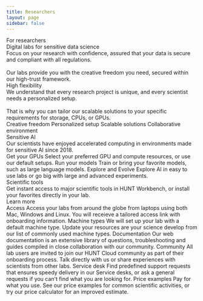 ```yaml
---
title: Researchers
layout: page
sidebar: false
---
```


<div class="hc-home-page">
  <!-- <div class="hc-header">
    <div class="hc-header-img"></div>
  </div> -->


  <div class="hc-block" style="display: none;"></div>
<!----------------------------------------------->
<!-- Block: Freedom to explore -->
<!----------------------------------------------->

  <div class="hc-block">
    <div class="hc-block-container">
      <v-row>
        <v-col cols="12" class="v-col-sm-6">
          <div class="hc-subsection-title" style="text-wrap: nowrap;">
            For researchers
          </div>
          <div class="hc-subsection-subtitle">
            Digital labs for sensitive&nbsp;data science
          </div>
          <div class="hc-subsection-text">
            Focus on your research with confidence, assured that your data is secure and compliant with all regulations.
            <br/><br/>
            Our labs provide you with the creative freedom you need, secured within our high-trust framework.
          </div>
          <div class="hc-section">
            <!-- <v-row justify="center"> -->
            <v-row>
              <v-col cols="12" style="max-width: 250px">
                <ContactDialog title="Contact us" subject="More information" size="x-large" elevation="2" block />
              </v-col>
            </v-row>
          </div>
        </v-col>
        <v-col cols="6" class="d-none d-sm-flex">
          <!-- src="data:image/png;base64,iVBORw0KGgoAAAANSUhEUgAAAAEAAAABCAQAAAC1HAwCAAAAC0lEQVR42mNkYAAAAAYAAjCB0C8AAAAASUVORK5CYII=" -->
          <v-sheet
            class="mx-auto"
            :width="400"
            :height="400"
            color="transparent"
          >
            <v-img
              class="mx-auto my-10 fill-height"
              max-width="400"
              max-height="400"
              src="/img/teach_500px.png"
            >
              <template v-slot:placeholder>
                <div class="d-flex align-center justify-center fill-height">
                  <v-progress-circular
                    color="grey-lighten-4"
                    indeterminate
                  ></v-progress-circular>
                </div>
              </template>
            </v-img>
          </v-sheet>
        </v-col>
      </v-row>
      <v-row>
        <v-col cols="12">
          <!-- social proof -->
        </v-col>
      </v-row>
      <!-- <div class="hc-title-main font-weight-black">
        For researchers
      </div> -->
      <!-- <div class="hc-subtitle-main">
        Freedom to explore sensitive data within a trustworthy framework.
      </div> -->
      <!--
      <div class="hc-section">
        <v-row justify="center">
          <v-col cols="12" class="v-col-xs-12 v-col-sm-4 v-col-md-4">
            <ContactDialog title="Contact us" subject="More information" size="x-large" elevation="2" block />
          </v-col>
          <v-col cols="12" class="v-col-xs-12 v-col-sm-5 v-col-md-4">
            <CallDialog title="Talk to an expert" size="x-large" elevation="2" block />
          </v-col>
        </v-row>
      </div>
      -->
    </div>
  </div>



<!----------------------------------------------->
<!-- Block: Offer -->
<!----------------------------------------------->

<!--
  <div class="hc-block">
    <div class="hc-block-container">
      <div class="hc-container-title">
        Digital labs for sensitive data science
      </div>
      <div class="hc-container-subtitle">
        Using sensitive data comes with many challenges, but leveraging real-world data is curcial for solving today’s grand challenges.
        As a scientist, you should be able to focus on your research with confidence, assured that your data is secure and compliant with all regulations. <br /><br />Our labs provide you with the creative freedom you need, secured within our high-trust framework.
      </div>
    </div>
  </div> -->



  <div class="hc-block">
    <div class="hc-block-container">
      <v-row>
        <v-col cols="12" class="align-self-start v-col-sm-6">
          <div class="hc-container-title" style="text-align: left;">
            High flexibility
          </div>
          <div class="hc-container-text" style="text-align: left;">
            We understand that every research project is unique, and every scientist needs a personalized setup.
            <br/><br/>
            That is why you can tailor our scalable solutions to your specific requirements for storage, CPUs, or GPUs.
          </div>
        </v-col>
        <v-col cols="12" class="align-self-start v-col-sm-6">
          <div class="pt-6 pl-16">
            <v-row class="flex-nowrap">
              <v-col cols="1" style="min-width: 35px">
                <font-awesome-icon class="highlight-color" icon="fas fa-clipboard-check" size="2x" />
              </v-col>
              <v-col class="font-size-medium pt-4" cols="10">
                Creative freedom
              </v-col>
            </v-row>
            <v-row class="flex-nowrap">
              <v-col cols="1" style="min-width: 35px">
                <font-awesome-icon class="highlight-color" icon="fas fa-clipboard-check" size="2x" />
              </v-col>
              <v-col class="font-size-medium pt-4" cols="10">
                Personalized setup
              </v-col>
            </v-row>
            <v-row class="flex-nowrap">
              <v-col cols="1" style="min-width: 35px">
                <font-awesome-icon class="highlight-color" icon="fas fa-clipboard-check" size="2x" />
              </v-col>
              <v-col class="font-size-medium pt-4" cols="10">
                Scalable solutions
              </v-col>
            </v-row>
            <v-row class="flex-nowrap">
              <v-col cols="1" style="min-width: 35px">
                <font-awesome-icon class="highlight-color" icon="fas fa-clipboard-check" size="2x" />
              </v-col>
              <v-col class="font-size-medium pt-4" cols="10">
                Collaborative environment
              </v-col>
            </v-row>
            <!-- <v-row class="flex-nowrap">
              <v-col cols="1" style="min-width: 35px">
                <font-awesome-icon class="highlight-color" icon="fas fa-clipboard-check" size="2x" />
              </v-col>
              <v-col class="font-size-medium pt-4" cols="10">
                <a href="https://docs.hdc.ntnu.no/" target="_blank">Extensive documentation</a>
              </v-col>
            </v-row> -->
          </div>
        </v-col>
      </v-row>
    </div>
  </div>



<!----------------------------------------------->
<!-- Block: sensitive AI -->
<!----------------------------------------------->

  <div class="hc-block">
    <div class="hc-block-container">
      <div class="hc-container-title">
        Sensitive AI
      </div>
      <div class="hc-container-subtitle">
        Our scientists have enjoyed accelerated computing in environments made for sensitive AI since 2018.
      </div>
      <v-row align="center">
        <v-col cols="12" class="align-self-start v-col-sm-4">
          <!-- https://vuetifyjs.com/en/components/cards/ -->
          <v-card color="transparent" elevation="0">
            <v-card-title>Get your GPUs</v-card-title>
            <v-card-text>
              <v-row dense>
                <v-col cols="12">
                    Select your preferred GPU and compute resources, or use our default setups.
                </v-col>
              </v-row>
            </v-card-text>
          </v-card>
        </v-col>
        <v-col cols="12" class="align-self-start v-col-sm-4">
          <!-- https://vuetifyjs.com/en/components/cards/ -->
          <v-card color="transparent" elevation="0">
            <v-card-title>Run your models</v-card-title>
            <v-card-text>
              <v-row dense>
                <v-col cols="12">
                  Train or bring your favorite models, such as large language models.
                </v-col>
              </v-row>
            </v-card-text>
          </v-card>
        </v-col>
        <v-col cols="12" class="align-self-start v-col-sm-4">
          <!-- https://vuetifyjs.com/en/components/cards/ -->
          <v-card color="transparent" elevation="0">
            <v-card-title>Explore and Evolve</v-card-title>
            <v-card-text>
              <v-row dense>
                <v-col cols="12">
                  Explore AI in easy to use labs or go big with large and advanced experiments.
                </v-col>
              </v-row>
            </v-card-text>
          </v-card>
        </v-col>
      </v-row>
      <br>
    <!-- <div class="hc-section">
      <SimpleButton title="Read more" :href="$frontmatter.contact" target="_blank" size="large" elevation="2" />
    </div> -->
    </div>
  </div>



<!----------------------------------------------->
<!-- Content: Scientific tools -->
<!----------------------------------------------->

<!-- <ToolsSlider /> -->

  <div class="hc-block">
    <div class="hc-block-container">
      <div class="hc-container-title">
        Scientific tools
      </div>
      <div class="hc-container-subtitle">
        Get instant access to major scientific tools in HUNT Workbench, or install your favorites directly in your lab.
      </div>
      <v-row class="my-5" style="justify-content: center; align-items: center;">
        <v-col cols="6" class="v-col-sm-4 v-col-md-1">
          <a href="https://about.hdc.ntnu.no/tools/">
            <v-img max-height="80px" src="/img/logos-tools/jupyter.png" />
          </a>
        </v-col>
        <v-col cols="6" class="v-col-sm-4 v-col-md-2" style="justify-content: center;">
          <a href="https://about.hdc.ntnu.no/tools/">
            <v-img max-height="80px" src="/img/logos-tools/pandas.svg" />
          </a>
        </v-col>
        <v-col cols="6" class="v-col-sm-4 v-col-md-2">
          <a href="https://about.hdc.ntnu.no/tools/">
            <v-img max-height="80px" src="/img/logos-tools/python.svg" />
          </a>
        </v-col>
        <v-col cols="6" class="v-col-sm-4 v-col-md-2">
          <a href="https://about.hdc.ntnu.no/tools/">
            <v-img max-height="80px" src="/img/logos-tools/pytorch.svg" />
          </a>
        </v-col>
        <v-col cols="6" class="v-col-sm-4 v-col-md-2">
          <a href="https://about.hdc.ntnu.no/tools/">
            <v-img max-height="80px" src="/img/logos-tools/rstudio.png" />
          </a>
        </v-col>
        <v-col cols="6" class="v-col-sm-4 v-col-md-2">
          <a href="https://about.hdc.ntnu.no/tools/">
            <v-img max-height="80px" src="/img/logos-tools/vscode.png" />
          </a>
        </v-col>
      </v-row>
    </div>
  </div>





<!----------------------------------------------->
<!-- Block: Agreements and multiblock -->
<!----------------------------------------------->

  <div class="hc-block">
    <div class="hc-block-container">
     <div class="hc-container-title">
        Learn more
      </div>
     <v-row align="center">
        <v-col cols="12" class="align-self-start v-col-sm-4">
          <!-- https://vuetifyjs.com/en/components/cards/ -->
          <v-card color="transparent" elevation="0">
            <v-card-title>Access</v-card-title>
            <v-card-text>
              <v-row dense>
                <v-col cols="12">
                  Access your labs from around the globe from laptops using both Mac, Windows and Linux. You will receieve a tailored access link with onboarding information.
                </v-col>
              </v-row>
              <v-row dense>
                <v-col cols="12">
                  <SimpleButton size="small" href="https://docs.hdc.ntnu.no/do-science/lab-access/" title="Read more" />
                </v-col>
              </v-row>
            </v-card-text>
          </v-card>
        </v-col>
        <v-col cols="12" class="align-self-start v-col-sm-4">
          <!-- https://vuetifyjs.com/en/components/cards/ -->
          <v-card color="transparent" elevation="0">
            <v-card-title>Machine types</v-card-title>
            <v-card-text>
              <v-row dense>
                <v-col cols="12">
                  We will set up your lab with a default machine type. Update your resources are your science develop from our list of commonly used machine types.
                </v-col>
              </v-row>
              <v-row dense>
                <v-col cols="12">
                  <SimpleButton size="small" href="https://docs.hdc.ntnu.no/administer-science/services/machine-types/" title="Read more" />
                </v-col>
              </v-row>
            </v-card-text>
          </v-card>
        </v-col>
        <v-col cols="12" class="align-self-start v-col-sm-4">
          <!-- https://vuetifyjs.com/en/components/cards/ -->
          <v-card color="transparent" elevation="0">
            <v-card-title>Documentation</v-card-title>
            <v-card-text>
              <v-row dense>
                <v-col cols="12">
                  Our web documentation is an extensive library of questions, troubleshooting and guides compiled in close collaboration with our community.
              </v-col>
              </v-row>
              <v-row dense>
                <v-col cols="12">
                  <SimpleButton size="small" href="https://docs.hdc.ntnu.no/" title="Read more" />
                </v-col>
              </v-row>
            </v-card-text>
          </v-card>
        </v-col>
        <v-col cols="12" class="align-self-start v-col-sm-4">
          <!-- https://vuetifyjs.com/en/components/cards/ -->
          <v-card color="transparent" elevation="0">
            <v-card-title>Community</v-card-title>
            <v-card-text>
              <v-row dense>
                <v-col cols="12">
                  All lab users are invited to join our HUNT Cloud community as part of their onboarding process. Talk directly with us or share experiences with scientists from other labs.
                </v-col>
              </v-row>
              <v-row dense>
                <v-col cols="12">
                  <SimpleButton size="small" href="https://docs.hdc.ntnu.no/do-science/community/" title="Read more" />
                </v-col>
              </v-row>
            </v-card-text>
          </v-card>
        </v-col>
        <v-col cols="12" class="align-self-start v-col-sm-4">
          <!-- https://vuetifyjs.com/en/components/cards/ -->
          <v-card color="transparent" elevation="0">
            <v-card-title>Service desk</v-card-title>
            <v-card-text>
              <v-row dense>
                <v-col cols="12">
                   Find predefined support requests that ensures speedy delivery in our Service desks, or ask a general requests if you can't find what you are looking for.
                </v-col>
              </v-row>
              <v-row dense>
                <v-col cols="12">
                  <SimpleButton size="small" href="https://docs.hdc.ntnu.no/do-science/service-desk/" title="Read more" />
                </v-col>
              </v-row>
            </v-card-text>
          </v-card>
        </v-col>
        <v-col cols="12" class="align-self-start v-col-sm-4">
          <!-- https://vuetifyjs.com/en/components/cards/ -->
          <v-card color="transparent" elevation="0">
            <v-card-title>Price examples</v-card-title>
            <v-card-text>
              <v-row dense>
                <v-col cols="12">
                  Pay for what you use. See our price examples for common scientific activities, or try our price calculator for an improved estimate.
                </v-col>
              </v-row>
              <v-row dense>
                <v-col cols="12">
                  <SimpleButton size="small" href="https://docs.hdc.ntnu.no/administer-science/prices/examples/#individual-labs" title="Read more" />
                </v-col>
              </v-row>
            </v-card-text>
          </v-card>
        </v-col>
      </v-row>
    </div>
  </div>




<!----------------------------------------------->
<!-- Block: About HUNT Cloud -->
<!----------------------------------------------->

<FooterBlock :contact="$frontmatter.contact" />

</div>


<style scoped>

/* CSS scoped specifically to this page */

</style>

